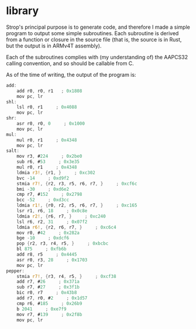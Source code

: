 # library

Strop's principal purpose is to generate code, and therefore I made a simple
program to output some simple subroutines. Each subroutine is derived from a
function or closure in the source file (that is, the source is in Rust, but the
output is in ARMv4T assembly).

Each of the subroutines complies with (my understanding of) the AAPCS32 calling
convention, and so should be callable from C.

As of the time of writing, the output of the program is:

```rust
add:
	add r0, r0, r1   ; 0x1808
	mov pc, lr
shl:
	lsl r0, r1     ; 0x4088
	mov pc, lr
shr:
	asr r0, r0, 0     ; 0x1000
	mov pc, lr
mul:
	mul r0, r1     ; 0x4348
	mov pc, lr
salt:
	mov r3, #224     ; 0x2be0
	sub r6, #53     ; 0x3e35
	mul r0, r1     ; 0x4348
	ldmia r3!, {r1, }     ; 0xc302
	bvc -14     ; 0xd9f2
	stmia r7!, {r2, r3, r5, r6, r7, }     ; 0xcf6c
	bmi -30     ; 0xd6e2
	cmp r7, #152     ; 0x2798
	bcc -52     ; 0xd3cc
	ldmia r1!, {r0, r2, r5, r6, r7, }     ; 0xc165
	lsr r1, r6, 18     ; 0x0c8e
	ldmia r2!, {r6, r7, }     ; 0xc240
	lsl r6, r2, 31     ; 0x07f2
	ldmia r6!, {r2, r6, r7, }     ; 0xc6c4
	mov r0, #42     ; 0x282a
	bge -10     ; 0xdcf6
	pop {r2, r3, r4, r5, }     ; 0xbcbc
	bl 875     ; 0xfb6b
	add r8, r5     ; 0x4445
	asr r0, r3, 28     ; 0x1703
	mov pc, lr
pepper:
	stmia r7!, {r3, r4, r5, }     ; 0xcf38
	add r7, #26     ; 0x371a
	sub r7, #27     ; 0x3f1b
	bic r0, r7     ; 0x43b8
	add r7, r0, #2     ; 0x1d57
	cmp r6, #185     ; 0x26b9
	b 2041     ; 0xe7f9
	mov r7, #139     ; 0x2f8b
	mov pc, lr
```
